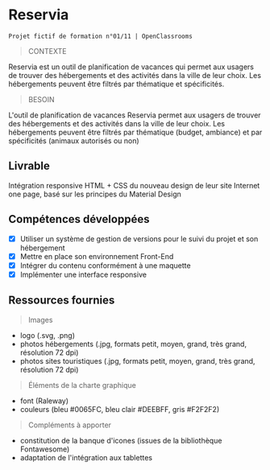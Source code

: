 # Reservia

    Projet fictif de formation n°01/11 | OpenClassrooms

> CONTEXTE

Reservia est un outil de planification de vacances qui permet aux usagers de trouver des hébergements et des activités dans la ville de leur choix. Les hébergements peuvent être filtrés par thématique et spécificités.

> BESOIN

L'outil de planification de vacances Reservia permet aux usagers de trouver des hébergements et des activités dans la ville de leur choix. Les hébergements peuvent être filtrés par thématique (budget, ambiance) et par spécificités (animaux autorisés ou non)

## Livrable

Intégration responsive HTML + CSS du nouveau design de leur site Internet one page, basé sur les principes du Material Design

## Compétences développées

- [x] Utiliser un système de gestion de versions pour le suivi du projet et son hébergement
- [x] Mettre en place son environnement Front-End
- [x] Intégrer du contenu conformément à une maquette
- [x] Implémenter une interface responsive

## Ressources fournies

> Images

- logo (.svg, .png)
- photos hébergements (.jpg, formats petit, moyen, grand, très grand, résolution 72 dpi)
- photos sites touristiques (.jpg, formats petit, moyen, grand, très grand, résolution 72 dpi)

> Éléments de la charte graphique

- font (Raleway)
- couleurs (bleu #0065FC, bleu clair #DEEBFF, gris #F2F2F2)

> Compléments à apporter

- constitution de la banque d'icones (issues de la bibliothèque Fontawesome)
- adaptation de l'intégration aux tablettes
